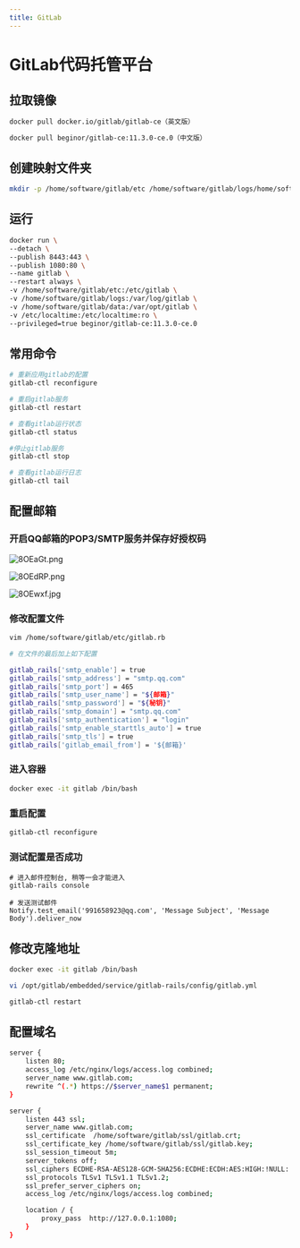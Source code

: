 ```yaml
---
title: GitLab
---
```


# GitLab代码托管平台

## 拉取镜像

```bash
docker pull docker.io/gitlab/gitlab-ce（英文版）

docker pull beginor/gitlab-ce:11.3.0-ce.0（中文版）
```

## 创建映射文件夹

```bash
mkdir -p /home/software/gitlab/etc /home/software/gitlab/logs/home/software/gitlab/data
```

## 运行

```bash
docker run \
--detach \
--publish 8443:443 \
--publish 1080:80 \
--name gitlab \
--restart always \
-v /home/software/gitlab/etc:/etc/gitlab \
-v /home/software/gitlab/logs:/var/log/gitlab \
-v /home/software/gitlab/data:/var/opt/gitlab \
-v /etc/localtime:/etc/localtime:ro \
--privileged=true beginor/gitlab-ce:11.3.0-ce.0
```

## 常用命令

```bash
# 重新应用gitlab的配置
gitlab-ctl reconfigure

# 重启gitlab服务
gitlab-ctl restart

# 查看gitlab运行状态
gitlab-ctl status

#停止gitlab服务
gitlab-ctl stop

# 查看gitlab运行日志
gitlab-ctl tail
```

## 配置邮箱

### 开启QQ邮箱的POP3/SMTP服务并保存好授权码

![8OEaGt.png](https://s1.ax1x.com/2020/03/24/8OEaGt.png)

![8OEdRP.png](https://s1.ax1x.com/2020/03/24/8OEdRP.png)

![8OEwxf.jpg](https://s1.ax1x.com/2020/03/24/8OEwxf.jpg)

### 修改配置文件

```bash
vim /home/software/gitlab/etc/gitlab.rb

# 在文件的最后加上如下配置

gitlab_rails['smtp_enable'] = true
gitlab_rails['smtp_address'] = "smtp.qq.com"
gitlab_rails['smtp_port'] = 465
gitlab_rails['smtp_user_name'] = "${邮箱}"
gitlab_rails['smtp_password'] = "${秘钥}"
gitlab_rails['smtp_domain'] = "smtp.qq.com"
gitlab_rails['smtp_authentication'] = "login"
gitlab_rails['smtp_enable_starttls_auto'] = true
gitlab_rails['smtp_tls'] = true
gitlab_rails['gitlab_email_from'] = '${邮箱}'
```

### 进入容器

```bash
docker exec -it gitlab /bin/bash
```

### 重启配置

```bash
gitlab-ctl reconfigure
```

### 测试配置是否成功

```
# 进入邮件控制台, 稍等一会才能进入
gitlab-rails console

# 发送测试邮件
Notify.test_email('991658923@qq.com', 'Message Subject', 'Message Body').deliver_now
```

## 修改克隆地址

```bash
docker exec -it gitlab /bin/bash

vi /opt/gitlab/embedded/service/gitlab-rails/config/gitlab.yml

gitlab-ctl restart
```

## 配置域名

```bash
server {
    listen 80;
    access_log /etc/nginx/logs/access.log combined;
    server_name www.gitlab.com;
    rewrite ^(.*) https://$server_name$1 permanent;
}

server {
    listen 443 ssl;
    server_name www.gitlab.com;
    ssl_certificate  /home/software/gitlab/ssl/gitlab.crt;
    ssl_certificate_key /home/software/gitlab/ssl/gitlab.key;
    ssl_session_timeout 5m;
    server_tokens off;
    ssl_ciphers ECDHE-RSA-AES128-GCM-SHA256:ECDHE:ECDH:AES:HIGH:!NULL:!aNULL:!MD5:!ADH:!RC4;
    ssl_protocols TLSv1 TLSv1.1 TLSv1.2;
    ssl_prefer_server_ciphers on;
    access_log /etc/nginx/logs/access.log combined;

    location / {
        proxy_pass  http://127.0.0.1:1080;
    }
}
```

<RightMenu />